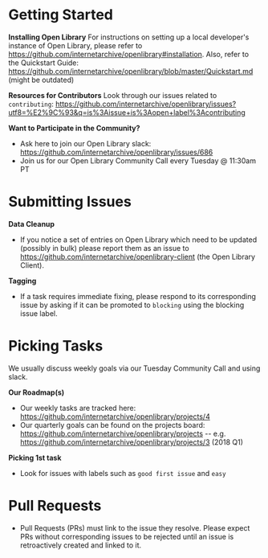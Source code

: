 # Getting Started

**Installing Open Library**
For instructions on setting up a local developer's instance of Open Library, please refer to https://github.com/internetarchive/openlibrary#installation. Also, refer to the Quickstart Guide: https://github.com/internetarchive/openlibrary/blob/master/Quickstart.md (might be outdated)

**Resources for Contributors**
Look through our issues related to `contributing`:
https://github.com/internetarchive/openlibrary/issues?utf8=%E2%9C%93&q=is%3Aissue+is%3Aopen+label%3Acontributing

**Want to Participate in the Community?**
- Ask here to join our Open Library slack: https://github.com/internetarchive/openlibrary/issues/686
- Join us for our Open Library Community Call every Tuesday @ 11:30am PT

# Submitting Issues

**Data Cleanup**
- If you notice a set of entries on Open Library which need to be updated (possibly in bulk) please report them as an issue to https://github.com/internetarchive/openlibrary-client (the Open Library Client).

**Tagging**
- If a task requires immediate fixing, please respond to its corresponding issue by asking if it can be promoted to `blocking` using the blocking issue label.

# Picking Tasks
We usually discuss weekly goals via our Tuesday Community Call and using slack.

**Our Roadmap(s)**
- Our weekly tasks are tracked here: https://github.com/internetarchive/openlibrary/projects/4
- Our quarterly goals can be found on the projects board: https://github.com/internetarchive/openlibrary/projects -- e.g. https://github.com/internetarchive/openlibrary/projects/3 (2018 Q1)

**Picking 1st task**
- Look for issues with labels such as `good first issue` and `easy`

# Pull Requests

- Pull Requests (PRs) must link to the issue they resolve. Please expect PRs without corresponding issues to be rejected until an issue is retroactively created and linked to it.

